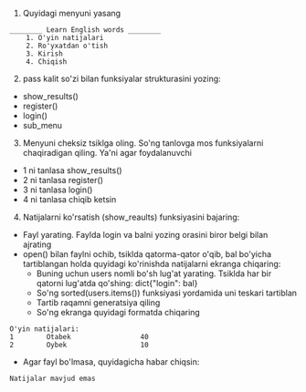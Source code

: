 1. Quyidagi menyuni yasang
```text
________ Learn English words ________ 
    1. O'yin natijalari
    2. Ro'yxatdan o'tish
    3. Kirish
    4. Chiqish
```
2. pass kalit so'zi bilan funksiyalar strukturasini yozing: 
- show_results()
- register()
- login()
- sub_menu

3. Menyuni cheksiz tsiklga oling. So'ng tanlovga mos funksiyalarni chaqiradigan qiling. Ya'ni agar foydalanuvchi 
- 1 ni tanlasa show_results()
- 2 ni tanlasa register()
- 3 ni tanlasa login()
- 4 ni tanlasa chiqib ketsin

4. Natijalarni ko'rsatish (show_reaults) funksiyasini bajaring:
- Fayl yarating. Faylda login va balni yozing orasini biror belgi bilan ajrating
- open() bilan faylni ochib, tsiklda qatorma-qator o'qib, bal bo'yicha tartiblangan holda quyidagi ko'rinishda natijalarni ekranga chiqaring:
  - Buning uchun users nomli bo'sh lug'at yarating. Tsiklda har bir qatorni lug'atda qo'shing: dict{"login": bal}
  - So'ng sorted(users.items()) funksiyasi yordamida uni teskari tartiblan
  - Tartib raqamni generatsiya qiling
  - So'ng ekranga quyidagi formatda chiqaring
```text
O'yin natijalari:
1        Otabek                 40         
2        Oybek                  10
```
- Agar fayl bo'lmasa, quyidagicha habar chiqsin:
```text
Natijalar mavjud emas
```
